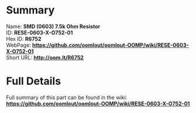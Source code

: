 
Summary
=================
  
Name: __SMD (0603) 7.5k Ohm Resistor__    
ID: __RESE-0603-X-O752-01__   
Hex ID: __R6752__   
WebPage: __https://github.com/oomlout/oomlout-OOMP/wiki/RESE-0603-X-O752-01__   
Short URL: __http://oom.lt/R6752__   

Full Details
==========================
Full summary of this part can be found in the wiki:   
__https://github.com/oomlout/oomlout-OOMP/wiki/RESE-0603-X-O752-01__    

